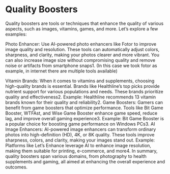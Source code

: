# Quality Boosters
Quality boosters are tools or techniques that enhance the quality of various aspects, such as images, vitamins, games, and more. Let’s explore a few examples:

Photo Enhancer:
Use AI-powered photo enhancers like Fotor to improve image quality and resolution. These tools can automatically adjust colors, sharpness, and clarity, making your photos clearer and more vibrant. You can also increase image size without compromising quality and remove noise or artifacts from smartphone snaps1. (In this case we took fotor as example, in internet there are multiple tools available)

Vitamin Brands:
When it comes to vitamins and supplements, choosing high-quality brands is essential. Brands like Healthline’s top picks provide nutrient support for various populations and needs. These brands prioritize quality and effectiveness2.
Example: Healthline recommends 13 vitamin brands known for their quality and reliability2.
Game Boosters:
Gamers can benefit from game boosters that optimize performance. Tools like Bit Game Booster, WTFAst, and Wise Game Booster enhance game speed, reduce lag, and improve overall gaming experience3.
Example: Bit Game Booster is a popular choice for boosting game performance on Windows PCs3.
AI Image Enhancers:
AI-powered image enhancers can transform ordinary photos into high-definition (HD), 4K, or 8K quality. These tools improve sharpness, colors, and clarity, making your images stand out.
Example: Platforms like Let’s Enhance leverage AI to enhance image resolution, making them suitable for printing, e-commerce, and more4.
In summary, quality boosters span various domains, from photography to health supplements and gaming, all aimed at enhancing the overall experience and outcomes.
